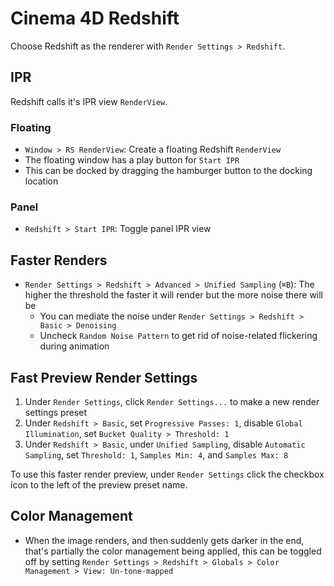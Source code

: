 # Cinema 4D Redshift

Choose Redshift as the renderer with `Render Settings > Redshift`.

## IPR

Redshift calls it's IPR view `RenderView`.

### Floating

- `Window > RS RenderView`: Create a floating Redshift `RenderView`
- The floating window has a play button for `Start IPR`
- This can be docked by dragging the hamburger button to the docking location

### Panel

- `Redshift > Start IPR`: Toggle panel IPR view

## Faster Renders

- `Render Settings > Redshift > Advanced > Unified Sampling` (`⌘B`): The higher the threshold the faster it will render but the more noise there will be
    - You can mediate the noise under  `Render Settings > Redshift > Basic > Denoising`
    - Uncheck `Random Noise Pattern` to get rid of noise-related flickering during animation

## Fast Preview Render Settings

1. Under `Render Settings`, click `Render Settings...` to make a new render settings preset
2. Under `Redshift > Basic`, set `Progressive Passes: 1`, disable `Global Illumination`, set `Bucket Quality > Threshold: 1`
3. Under `Redshift > Basic`, under `Unified Sampling`, disable `Automatic Sampling`, set `Threshold: 1`, `Samples Min: 4`, and `Samples Max: 8`

To use this faster render preview, under `Render Settings` click the checkbox icon to the left of the preview preset name.

## Color Management

- When the image renders, and then suddenly gets darker in the end, that's partially the color management being applied, this can be toggled off by setting `Render Settings > Redshift > Globals > Color Management > View: Un-tone-mapped`

